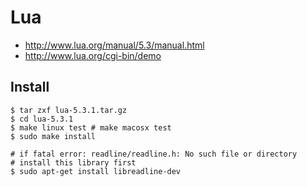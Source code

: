 # Lua
- http://www.lua.org/manual/5.3/manual.html
- http://www.lua.org/cgi-bin/demo

## Install
```
$ tar zxf lua-5.3.1.tar.gz
$ cd lua-5.3.1
$ make linux test # make macosx test
$ sudo make install

# if fatal error: readline/readline.h: No such file or directory
# install this library first
$ sudo apt-get install libreadline-dev 
```
